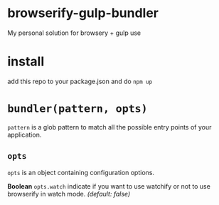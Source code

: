 # browserify-gulp-bundler
My personal solution for browsery + gulp use

# install
add this repo to your package.json and do `npm up`

# `bundler(pattern, opts)`
`pattern` is a glob pattern to match all the possible entry points of your application.

## `opts`
`opts` is an object containing configuration options.

**Boolean** `opts.watch` indicate if you want to use watchify or not to use browserify in watch mode. *(default: false)*
